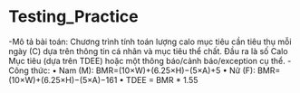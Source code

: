 # Testing_Practice
-Mô tả bài toán: Chương trình tính toán lượng calo mục tiêu cần tiêu thụ mỗi ngày (C) dựa trên thông tin cá nhân và mục tiêu thể chất. Đầu ra là số Calo Mục tiêu (dựa trên TDEE) hoặc một thông báo/cảnh báo/exception cụ thể.
-Công thức:
•	Nam (M): BMR=(10×W)+(6.25×H)−(5×A)+5
•	Nữ (F): BMR=(10×W)+(6.25×H)−(5×A)−161
•	TDEE = BMR * 1.55
